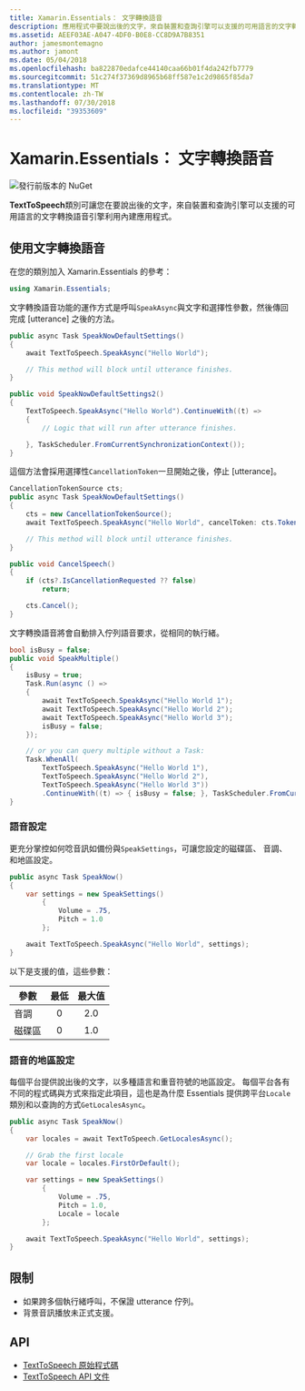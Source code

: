 ```yaml
---
title: Xamarin.Essentials： 文字轉換語音
description: 應用程式中要說出後的文字，來自裝置和查詢引擎可以支援的可用語言的文字轉換語音引擎利用內建的 Xamarin.Essentials 讓 TextToSpeech 類別。
ms.assetid: AEEF03AE-A047-4DF0-B0E8-CC8D9A7B8351
author: jamesmontemagno
ms.author: jamont
ms.date: 05/04/2018
ms.openlocfilehash: ba822870edafce44140caa66b01f4da242fb7779
ms.sourcegitcommit: 51c274f37369d8965b68ff587e1c2d9865f85da7
ms.translationtype: MT
ms.contentlocale: zh-TW
ms.lasthandoff: 07/30/2018
ms.locfileid: "39353609"
---
```

# <a name="xamarinessentials-text-to-speech"></a>Xamarin.Essentials： 文字轉換語音

![發行前版本的 NuGet](~/media/shared/pre-release.png)

**TextToSpeech**類別可讓您在要說出後的文字，來自裝置和查詢引擎可以支援的可用語言的文字轉換語音引擎利用內建應用程式。

## <a name="using-text-to-speech"></a>使用文字轉換語音

在您的類別加入 Xamarin.Essentials 的參考：

```csharp
using Xamarin.Essentials;
```

文字轉換語音功能的運作方式是呼叫`SpeakAsync`與文字和選擇性參數，然後傳回完成 [utterance] 之後的方法。 

```csharp
public async Task SpeakNowDefaultSettings()
{
    await TextToSpeech.SpeakAsync("Hello World");

    // This method will block until utterance finishes.
}

public void SpeakNowDefaultSettings2()
{
    TextToSpeech.SpeakAsync("Hello World").ContinueWith((t) =>
    {
        // Logic that will run after utterance finishes.

    }, TaskScheduler.FromCurrentSynchronizationContext());
}
```

這個方法會採用選擇性`CancellationToken`一旦開始之後，停止 [utterance]。

```csharp
CancellationTokenSource cts;
public async Task SpeakNowDefaultSettings()
{
    cts = new CancellationTokenSource();
    await TextToSpeech.SpeakAsync("Hello World", cancelToken: cts.Token);

    // This method will block until utterance finishes.
}

public void CancelSpeech()
{
    if (cts?.IsCancellationRequested ?? false)
        return;

    cts.Cancel();
}
```

文字轉換語音將會自動排入佇列語音要求，從相同的執行緒。

```csharp
bool isBusy = false;
public void SpeakMultiple()
{
    isBusy = true;
    Task.Run(async () =>
    {
        await TextToSpeech.SpeakAsync("Hello World 1");
        await TextToSpeech.SpeakAsync("Hello World 2");
        await TextToSpeech.SpeakAsync("Hello World 3");
        isBusy = false;
    });

    // or you can query multiple without a Task:
    Task.WhenAll(
        TextToSpeech.SpeakAsync("Hello World 1"),
        TextToSpeech.SpeakAsync("Hello World 2"),
        TextToSpeech.SpeakAsync("Hello World 3"))
        .ContinueWith((t) => { isBusy = false; }, TaskScheduler.FromCurrentSynchronizationContext());
}
```

### <a name="speech-settings"></a>語音設定

更充分掌控如何唸音訊如備份與`SpeakSettings`，可讓您設定的磁碟區、 音調、 和地區設定。

```csharp
public async Task SpeakNow()
{
    var settings = new SpeakSettings()
        {
            Volume = .75,
            Pitch = 1.0
        };

    await TextToSpeech.SpeakAsync("Hello World", settings);
}
```

以下是支援的值，這些參數：

| 參數 | 最低 | 最大值 |
| --- | :---: | :---: |
| 音調 | 0 | 2.0 |
| 磁碟區 | 0 | 1.0 |

### <a name="speech-locales"></a>語音的地區設定

每個平台提供說出後的文字，以多種語言和重音符號的地區設定。 每個平台各有不同的程式碼與方式來指定此項目，這也是為什麼 Essentials 提供跨平台`Locale`類別和以查詢的方式`GetLocalesAsync`。

```csharp
public async Task SpeakNow()
{
    var locales = await TextToSpeech.GetLocalesAsync();

    // Grab the first locale
    var locale = locales.FirstOrDefault();

    var settings = new SpeakSettings()
        {
            Volume = .75,
            Pitch = 1.0,
            Locale = locale
        };

    await TextToSpeech.SpeakAsync("Hello World", settings);
}
```

## <a name="limitations"></a>限制

- 如果跨多個執行緒呼叫，不保證 utterance 佇列。
- 背景音訊播放未正式支援。

## <a name="api"></a>API

- [TextToSpeech 原始程式碼](https://github.com/xamarin/Essentials/tree/master/Xamarin.Essentials/TextToSpeech)
- [TextToSpeech API 文件](xref:Xamarin.Essentials.TextToSpeech)
